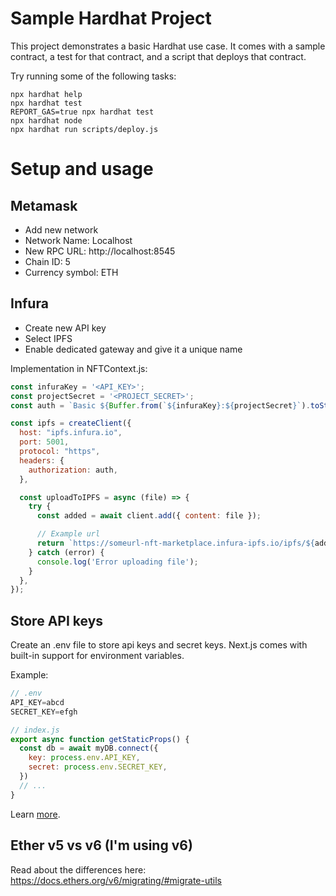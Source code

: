 # Sample Hardhat Project

This project demonstrates a basic Hardhat use case. It comes with a sample contract, a test for that contract, and a script that deploys that contract.

Try running some of the following tasks:

```shell
npx hardhat help
npx hardhat test
REPORT_GAS=true npx hardhat test
npx hardhat node
npx hardhat run scripts/deploy.js
```

# Setup and usage

## Metamask

* Add new network
* Network Name: Localhost
* New RPC URL: http://localhost:8545
* Chain ID: 5
* Currency symbol: ETH

## Infura

* Create new API key
* Select IPFS
* Enable dedicated gateway and give it a unique name

Implementation in NFTContext.js: 

```javascript
const infuraKey = '<API_KEY>';
const projectSecret = '<PROJECT_SECRET>';
const auth = `Basic ${Buffer.from(`${infuraKey}:${projectSecret}`).toString('base64')}`;

const ipfs = createClient({
  host: "ipfs.infura.io",
  port: 5001,
  protocol: "https",
  headers: {
    authorization: auth,
  },

  const uploadToIPFS = async (file) => {
    try {
      const added = await client.add({ content: file });

      // Example url
      return `https://someurl-nft-marketplace.infura-ipfs.io/ipfs/${added.path}`;
    } catch (error) {
      console.log('Error uploading file');
    }
  },
});
```

## Store API keys

Create an .env file to store api keys and secret keys. Next.js comes with built-in support for environment variables.

Example:

```javascript
// .env
API_KEY=abcd
SECRET_KEY=efgh
```

```javascript
// index.js
export async function getStaticProps() {
  const db = await myDB.connect({
    key: process.env.API_KEY,
    secret: process.env.SECRET_KEY,
  })
  // ...
}
```

Learn [more](https://nextjs.org/docs/pages/building-your-application/configuring/environment-variables).

## Ether v5 vs v6 (I'm using v6)

Read about the differences here: https://docs.ethers.org/v6/migrating/#migrate-utils

